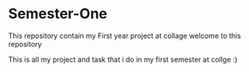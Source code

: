 # Semester-One
This repository contain my First year project at collage
welcome to this repository 

This is all my project and task that i do in my first semester at collge :)
